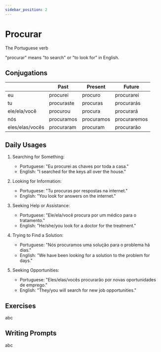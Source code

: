 ```yaml
---
sidebar_position: 2
---
```


# Procurar

The Portuguese verb

"procurar" means "to search" or "to look for" in English.

## Conjugations

|                 | Past       | Present    | Future       |
| --------------- | ---------- | ---------- | ------------ |
| eu              | procurei   | procuro    | procurarei   |
| tu              | procuraste | procuras   | procurarás   |
| ele/ela/você    | procurou   | procura    | procurará    |
| nós             | procuramos | procuramos | procuraremos |
| eles/elas/vocês | procuraram | procuram   | procurarão   |

## Daily Usages

1. Searching for Something:

   - Portuguese: "Eu procurei as chaves por toda a casa."
   - English: "I searched for the keys all over the house."

2. Looking for Information:

   - Portuguese: "Tu procuras por respostas na internet."
   - English: "You look for answers on the internet."

3. Seeking Help or Assistance:

   - Portuguese: "Ele/ela/você procura por um médico para o tratamento."
   - English: "He/she/you look for a doctor for the treatment."

4. Trying to Find a Solution:

   - Portuguese: "Nós procuramos uma solução para o problema há dias."
   - English: "We have been looking for a solution to the problem for days."

5. Seeking Opportunities:

   - Portuguese: "Eles/elas/vocês procurarão por novas oportunidades de emprego."
   - English: "They/you will search for new job opportunities."

## Exercises

abc

## Writing Prompts

abc
